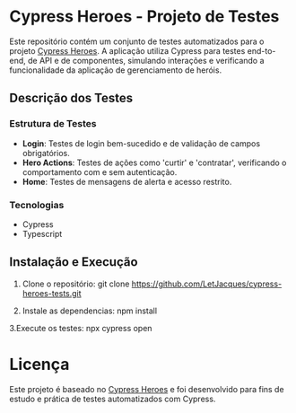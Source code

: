 # Cypress Heroes - Projeto de Testes

Este repositório contém um conjunto de testes automatizados para o projeto [Cypress Heroes](https://github.com/cypress-io/cypress-heroes). A aplicação utiliza Cypress para testes end-to-end, de API e de componentes, simulando interações e verificando a funcionalidade da aplicação de gerenciamento de heróis.

## Descrição dos Testes

### Estrutura de Testes
- **Login**: Testes de login bem-sucedido e de validação de campos obrigatórios.
- **Hero Actions**: Testes de ações como 'curtir' e 'contratar', verificando o comportamento com e sem autenticação.
- **Home**: Testes de mensagens de alerta e acesso restrito.

### Tecnologias
- Cypress
- Typescript

## Instalação e Execução

1. Clone o repositório:
   git clone https://github.com/LetJacques/cypress-heroes-tests.git

2. Instale as dependencias:
   npm install

3.Execute os testes:
  npx cypress open


# Licença
Este projeto é baseado no [Cypress Heroes](https://github.com/cypress-io/cypress-heroes) e foi desenvolvido para fins de estudo e prática de testes automatizados com Cypress.

